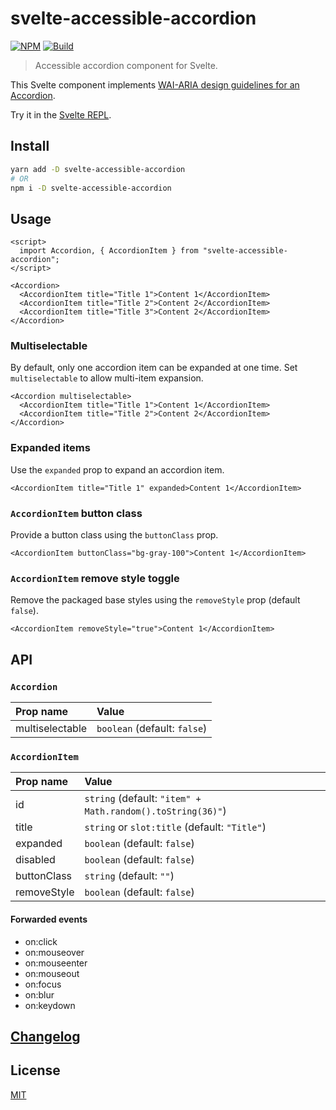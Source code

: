 # svelte-accessible-accordion

[![NPM][npm]][npm-url]
[![Build][build]][build-badge]

> Accessible accordion component for Svelte.

This Svelte component implements [WAI-ARIA design guidelines for an Accordion](https://www.w3.org/TR/wai-aria-practices/examples/accordion/accordion.html).

Try it in the [Svelte REPL](https://svelte.dev/repl/85be3a105c3f4fe0892150380914be96?version=3.30.0).

## Install

```bash
yarn add -D svelte-accessible-accordion
# OR
npm i -D svelte-accessible-accordion
```

## Usage

```svelte
<script>
  import Accordion, { AccordionItem } from "svelte-accessible-accordion";
</script>

<Accordion>
  <AccordionItem title="Title 1">Content 1</AccordionItem>
  <AccordionItem title="Title 2">Content 2</AccordionItem>
  <AccordionItem title="Title 3">Content 2</AccordionItem>
</Accordion>
```

### Multiselectable

By default, only one accordion item can be expanded at one time. Set `multiselectable` to allow multi-item expansion.

```svelte
<Accordion multiselectable>
  <AccordionItem title="Title 1">Content 1</AccordionItem>
  <AccordionItem title="Title 2">Content 2</AccordionItem>
</Accordion>
```

### Expanded items

Use the `expanded` prop to expand an accordion item.

```svelte
<AccordionItem title="Title 1" expanded>Content 1</AccordionItem>
```

### `AccordionItem` button class

Provide a button class using the `buttonClass` prop.

```svelte
<AccordionItem buttonClass="bg-gray-100">Content 1</AccordionItem>
```

### `AccordionItem` remove style toggle

Remove the packaged base styles using the `removeStyle` prop (default `false`).

```svelte
<AccordionItem removeStyle="true">Content 1</AccordionItem>
```

## API

### `Accordion`

| Prop name   | Value                        |
| :-------------- | :--------------------------- |
| multiselectable | `boolean` (default: `false`) |

### `AccordionItem`

| Prop name | Value                                                      |
| :------------ | :--------------------------------------------------------- |
| id            | `string` (default: `"item" + Math.random().toString(36)"`) |
| title         | `string` or `slot:title` (default: `"Title"`)              |
| expanded      | `boolean` (default: `false`)                               |
| disabled      | `boolean` (default: `false`)                               |
| buttonClass   | `string` (default: `""`)                                   |
| removeStyle   | `boolean` (default: `false`)                               |

#### Forwarded events

- on:click
- on:mouseover
- on:mouseenter
- on:mouseout
- on:focus
- on:blur
- on:keydown

## [Changelog](CHANGELOG.md)

## License

[MIT](LICENSE)

[npm]: https://img.shields.io/npm/v/svelte-accessible-accordion.svg?style=for-the-badge&color=%23ff3e00
[npm-url]: https://npmjs.com/package/svelte-accessible-accordion
[build]: https://img.shields.io/travis/com/metonym/svelte-accessible-accordion?color=28a745&style=for-the-badge
[build-badge]: https://travis-ci.com/metonym/svelte-accessible-accordion
